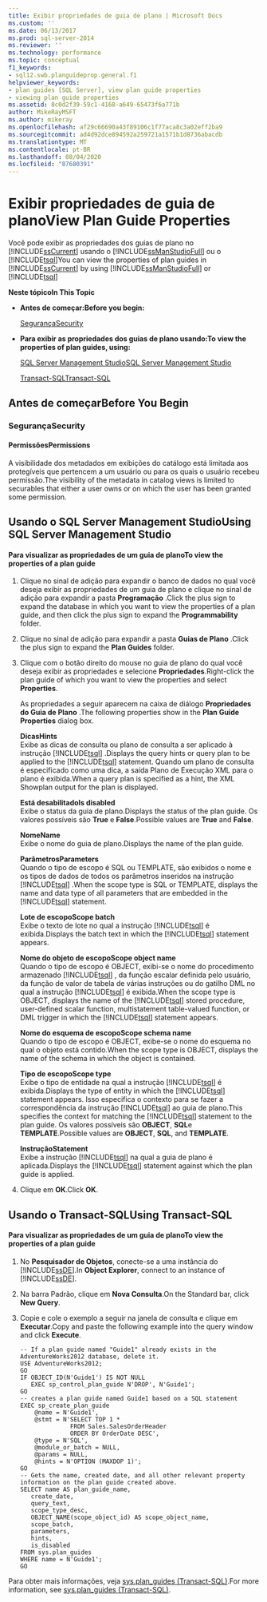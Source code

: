 ```yaml
---
title: Exibir propriedades de guia de plano | Microsoft Docs
ms.custom: ''
ms.date: 06/13/2017
ms.prod: sql-server-2014
ms.reviewer: ''
ms.technology: performance
ms.topic: conceptual
f1_keywords:
- sql12.swb.planguideprop.general.f1
helpviewer_keywords:
- plan guides [SQL Server], view plan guide properties
- viewing plan guide properties
ms.assetid: 8c0d2f39-59c1-4168-a649-65473f6a771b
author: MikeRayMSFT
ms.author: mikeray
ms.openlocfilehash: af29c66690a43f89106c1f77aca8c3a02eff2ba9
ms.sourcegitcommit: ad4d92dce894592a259721a1571b1d8736abacdb
ms.translationtype: MT
ms.contentlocale: pt-BR
ms.lasthandoff: 08/04/2020
ms.locfileid: "87680391"
---
```

# <a name="view-plan-guide-properties"></a><span data-ttu-id="c18e4-102">Exibir propriedades de guia de plano</span><span class="sxs-lookup"><span data-stu-id="c18e4-102">View Plan Guide Properties</span></span>
  <span data-ttu-id="c18e4-103">Você pode exibir as propriedades dos guias de plano no [!INCLUDE[ssCurrent](../../includes/sscurrent-md.md)] usando o [!INCLUDE[ssManStudioFull](../../includes/ssmanstudiofull-md.md)] ou o [!INCLUDE[tsql](../../includes/tsql-md.md)]</span><span class="sxs-lookup"><span data-stu-id="c18e4-103">You can view the properties of plan guides in [!INCLUDE[ssCurrent](../../includes/sscurrent-md.md)] by using [!INCLUDE[ssManStudioFull](../../includes/ssmanstudiofull-md.md)] or [!INCLUDE[tsql](../../includes/tsql-md.md)]</span></span>  
  
 <span data-ttu-id="c18e4-104">**Neste tópico**</span><span class="sxs-lookup"><span data-stu-id="c18e4-104">**In This Topic**</span></span>  
  
-   <span data-ttu-id="c18e4-105">**Antes de começar:**</span><span class="sxs-lookup"><span data-stu-id="c18e4-105">**Before you begin:**</span></span>  
  
     [<span data-ttu-id="c18e4-106">Segurança</span><span class="sxs-lookup"><span data-stu-id="c18e4-106">Security</span></span>](#Security)  
  
-   <span data-ttu-id="c18e4-107">**Para exibir as propriedades dos guias de plano usando:**</span><span class="sxs-lookup"><span data-stu-id="c18e4-107">**To view the properties of plan guides, using:**</span></span>  
  
     [<span data-ttu-id="c18e4-108">SQL Server Management Studio</span><span class="sxs-lookup"><span data-stu-id="c18e4-108">SQL Server Management Studio</span></span>](#SSMSProcedure)  
  
     [<span data-ttu-id="c18e4-109">Transact-SQL</span><span class="sxs-lookup"><span data-stu-id="c18e4-109">Transact-SQL</span></span>](#TsqlProcedure)  
  
##  <a name="before-you-begin"></a><a name="BeforeYouBegin"></a> <span data-ttu-id="c18e4-110">Antes de começar</span><span class="sxs-lookup"><span data-stu-id="c18e4-110">Before You Begin</span></span>  
  
###  <a name="security"></a><a name="Security"></a> <span data-ttu-id="c18e4-111">Segurança</span><span class="sxs-lookup"><span data-stu-id="c18e4-111">Security</span></span>  
  
####  <a name="permissions"></a><a name="Permissions"></a> <span data-ttu-id="c18e4-112">Permissões</span><span class="sxs-lookup"><span data-stu-id="c18e4-112">Permissions</span></span>  
 <span data-ttu-id="c18e4-113">A visibilidade dos metadados em exibições do catálogo está limitada aos protegíveis que pertencem a um usuário ou para os quais o usuário recebeu permissão.</span><span class="sxs-lookup"><span data-stu-id="c18e4-113">The visibility of the metadata in catalog views is limited to securables that either a user owns or on which the user has been granted some permission.</span></span>  
  
##  <a name="using-sql-server-management-studio"></a><a name="SSMSProcedure"></a> <span data-ttu-id="c18e4-114">Usando o SQL Server Management Studio</span><span class="sxs-lookup"><span data-stu-id="c18e4-114">Using SQL Server Management Studio</span></span>  
  
#### <a name="to-view-the-properties-of-a-plan-guide"></a><span data-ttu-id="c18e4-115">Para visualizar as propriedades de um guia de plano</span><span class="sxs-lookup"><span data-stu-id="c18e4-115">To view the properties of a plan guide</span></span>  
  
1.  <span data-ttu-id="c18e4-116">Clique no sinal de adição para expandir o banco de dados no qual você deseja exibir as propriedades de um guia de plano e clique no sinal de adição para expandir a pasta **Programação** .</span><span class="sxs-lookup"><span data-stu-id="c18e4-116">Click the plus sign to expand the database in which you want to view the properties of a plan guide, and then click the plus sign to expand the **Programmability** folder.</span></span>  
  
2.  <span data-ttu-id="c18e4-117">Clique no sinal de adição para expandir a pasta **Guias de Plano** .</span><span class="sxs-lookup"><span data-stu-id="c18e4-117">Click the plus sign to expand the **Plan Guides** folder.</span></span>  
  
3.  <span data-ttu-id="c18e4-118">Clique com o botão direito do mouse no guia de plano do qual você deseja exibir as propriedades e selecione **Propriedades**.</span><span class="sxs-lookup"><span data-stu-id="c18e4-118">Right-click the plan guide of which you want to view the properties and select **Properties**.</span></span>  
  
     <span data-ttu-id="c18e4-119">As propriedades a seguir aparecem na caixa de diálogo **Propriedades do Guia de Plano** .</span><span class="sxs-lookup"><span data-stu-id="c18e4-119">The following properties show in the **Plan Guide Properties** dialog box.</span></span>  
  
     <span data-ttu-id="c18e4-120">**Dicas**</span><span class="sxs-lookup"><span data-stu-id="c18e4-120">**Hints**</span></span>  
     <span data-ttu-id="c18e4-121">Exibe as dicas de consulta ou plano de consulta a ser aplicado à instrução [!INCLUDE[tsql](../../includes/tsql-md.md)] .</span><span class="sxs-lookup"><span data-stu-id="c18e4-121">Displays the query hints or query plan to be applied to the [!INCLUDE[tsql](../../includes/tsql-md.md)] statement.</span></span> <span data-ttu-id="c18e4-122">Quando um plano de consulta é especificado como uma dica, a saída Plano de Execução XML para o plano é exibida.</span><span class="sxs-lookup"><span data-stu-id="c18e4-122">When a query plan is specified as a hint, the XML Showplan output for the plan is displayed.</span></span>  
  
     <span data-ttu-id="c18e4-123">**Está desabilitado**</span><span class="sxs-lookup"><span data-stu-id="c18e4-123">**Is disabled**</span></span>  
     <span data-ttu-id="c18e4-124">Exibe o status da guia de plano.</span><span class="sxs-lookup"><span data-stu-id="c18e4-124">Displays the status of the plan guide.</span></span> <span data-ttu-id="c18e4-125">Os valores possíveis são **True** e **False**.</span><span class="sxs-lookup"><span data-stu-id="c18e4-125">Possible values are **True** and **False**.</span></span>  
  
     <span data-ttu-id="c18e4-126">**Nome**</span><span class="sxs-lookup"><span data-stu-id="c18e4-126">**Name**</span></span>  
     <span data-ttu-id="c18e4-127">Exibe o nome do guia de plano.</span><span class="sxs-lookup"><span data-stu-id="c18e4-127">Displays the name of the plan guide.</span></span>  
  
     <span data-ttu-id="c18e4-128">**Parâmetros**</span><span class="sxs-lookup"><span data-stu-id="c18e4-128">**Parameters**</span></span>  
     <span data-ttu-id="c18e4-129">Quando o tipo de escopo é SQL ou TEMPLATE, são exibidos o nome e os tipos de dados de todos os parâmetros inseridos na instrução [!INCLUDE[tsql](../../includes/tsql-md.md)] .</span><span class="sxs-lookup"><span data-stu-id="c18e4-129">When the scope type is SQL or TEMPLATE, displays the name and data type of all parameters that are embedded in the [!INCLUDE[tsql](../../includes/tsql-md.md)] statement.</span></span>  
  
     <span data-ttu-id="c18e4-130">**Lote de escopo**</span><span class="sxs-lookup"><span data-stu-id="c18e4-130">**Scope batch**</span></span>  
     <span data-ttu-id="c18e4-131">Exibe o texto de lote no qual a instrução [!INCLUDE[tsql](../../includes/tsql-md.md)] é exibida.</span><span class="sxs-lookup"><span data-stu-id="c18e4-131">Displays the batch text in which the [!INCLUDE[tsql](../../includes/tsql-md.md)] statement appears.</span></span>  
  
     <span data-ttu-id="c18e4-132">**Nome do objeto de escopo**</span><span class="sxs-lookup"><span data-stu-id="c18e4-132">**Scope object name**</span></span>  
     <span data-ttu-id="c18e4-133">Quando o tipo de escopo é OBJECT, exibi-se o nome do procedimento armazenado [!INCLUDE[tsql](../../includes/tsql-md.md)] , da função escalar definida pelo usuário, da função de valor de tabela de várias instruções ou do gatilho DML no qual a instrução [!INCLUDE[tsql](../../includes/tsql-md.md)] é exibida.</span><span class="sxs-lookup"><span data-stu-id="c18e4-133">When the scope type is OBJECT, displays the name of the [!INCLUDE[tsql](../../includes/tsql-md.md)] stored procedure, user-defined scalar function, multistatement table-valued function, or DML trigger in which the [!INCLUDE[tsql](../../includes/tsql-md.md)] statement appears.</span></span>  
  
     <span data-ttu-id="c18e4-134">**Nome do esquema de escopo**</span><span class="sxs-lookup"><span data-stu-id="c18e4-134">**Scope schema name**</span></span>  
     <span data-ttu-id="c18e4-135">Quando o tipo de escopo é OBJECT, exibe-se o nome do esquema no qual o objeto está contido.</span><span class="sxs-lookup"><span data-stu-id="c18e4-135">When the scope type is OBJECT, displays the name of the schema in which the object is contained.</span></span>  
  
     <span data-ttu-id="c18e4-136">**Tipo de escopo**</span><span class="sxs-lookup"><span data-stu-id="c18e4-136">**Scope type**</span></span>  
     <span data-ttu-id="c18e4-137">Exibe o tipo de entidade na qual a instrução [!INCLUDE[tsql](../../includes/tsql-md.md)] é exibida.</span><span class="sxs-lookup"><span data-stu-id="c18e4-137">Displays the type of entity in which the [!INCLUDE[tsql](../../includes/tsql-md.md)] statement appears.</span></span> <span data-ttu-id="c18e4-138">Isso especifica o contexto para se fazer a correspondência da instrução [!INCLUDE[tsql](../../includes/tsql-md.md)] ao guia de plano.</span><span class="sxs-lookup"><span data-stu-id="c18e4-138">This specifies the context for matching the [!INCLUDE[tsql](../../includes/tsql-md.md)] statement to the plan guide.</span></span> <span data-ttu-id="c18e4-139">Os valores possíveis são **OBJECT**, **SQL**e **TEMPLATE**.</span><span class="sxs-lookup"><span data-stu-id="c18e4-139">Possible values are **OBJECT**, **SQL**, and **TEMPLATE**.</span></span>  
  
     <span data-ttu-id="c18e4-140">**Instrução**</span><span class="sxs-lookup"><span data-stu-id="c18e4-140">**Statement**</span></span>  
     <span data-ttu-id="c18e4-141">Exibe a instrução [!INCLUDE[tsql](../../includes/tsql-md.md)] na qual a guia de plano é aplicada.</span><span class="sxs-lookup"><span data-stu-id="c18e4-141">Displays the [!INCLUDE[tsql](../../includes/tsql-md.md)] statement against which the plan guide is applied.</span></span>  
  
4.  <span data-ttu-id="c18e4-142">Clique em **OK**.</span><span class="sxs-lookup"><span data-stu-id="c18e4-142">Click **OK**.</span></span>  
  
##  <a name="using-transact-sql"></a><a name="TsqlProcedure"></a> <span data-ttu-id="c18e4-143">Usando o Transact-SQL</span><span class="sxs-lookup"><span data-stu-id="c18e4-143">Using Transact-SQL</span></span>  
  
#### <a name="to-view-the-properties-of-a-plan-guide"></a><span data-ttu-id="c18e4-144">Para visualizar as propriedades de um guia de plano</span><span class="sxs-lookup"><span data-stu-id="c18e4-144">To view the properties of a plan guide</span></span>  
  
1.  <span data-ttu-id="c18e4-145">No **Pesquisador de Objetos**, conecte-se a uma instância do [!INCLUDE[ssDE](../../includes/ssde-md.md)].</span><span class="sxs-lookup"><span data-stu-id="c18e4-145">In **Object Explorer**, connect to an instance of [!INCLUDE[ssDE](../../includes/ssde-md.md)].</span></span>  
  
2.  <span data-ttu-id="c18e4-146">Na barra Padrão, clique em **Nova Consulta**.</span><span class="sxs-lookup"><span data-stu-id="c18e4-146">On the Standard bar, click **New Query**.</span></span>  
  
3.  <span data-ttu-id="c18e4-147">Copie e cole o exemplo a seguir na janela de consulta e clique em **Executar**.</span><span class="sxs-lookup"><span data-stu-id="c18e4-147">Copy and paste the following example into the query window and click **Execute**.</span></span>  
  
    ```  
    -- If a plan guide named "Guide1" already exists in the AdventureWorks2012 database, delete it.  
    USE AdventureWorks2012;  
    GO  
    IF OBJECT_ID(N'Guide1') IS NOT NULL  
       EXEC sp_control_plan_guide N'DROP', N'Guide1';  
    GO  
    -- creates a plan guide named Guide1 based on a SQL statement  
    EXEC sp_create_plan_guide   
        @name = N'Guide1',   
        @stmt = N'SELECT TOP 1 *   
                  FROM Sales.SalesOrderHeader   
                  ORDER BY OrderDate DESC',   
        @type = N'SQL',  
        @module_or_batch = NULL,   
        @params = NULL,   
        @hints = N'OPTION (MAXDOP 1)';  
    GO  
    -- Gets the name, created date, and all other relevant property information on the plan guide created above.   
    SELECT name AS plan_guide_name,  
       create_date,  
       query_text,  
       scope_type_desc,  
       OBJECT_NAME(scope_object_id) AS scope_object_name,  
       scope_batch,  
       parameters,  
       hints,  
       is_disabled  
    FROM sys.plan_guides  
    WHERE name = N'Guide1';  
    GO  
    ```  
  
 <span data-ttu-id="c18e4-148">Para obter mais informações, veja [sys.plan_guides &#40;Transact-SQL&#41;](/sql/relational-databases/system-catalog-views/sys-plan-guides-transact-sql).</span><span class="sxs-lookup"><span data-stu-id="c18e4-148">For more information, see [sys.plan_guides &#40;Transact-SQL&#41;](/sql/relational-databases/system-catalog-views/sys-plan-guides-transact-sql).</span></span>  
  
  

